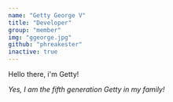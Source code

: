 ```yaml
---
name: "Getty George V"
title: "Developer"
group: "member"
img: "ggeorge.jpg"
github: "phreakester"
inactive: true
---
```



Hello there, i'm Getty!

*Yes, I am the fifth generation Getty in my family!*

